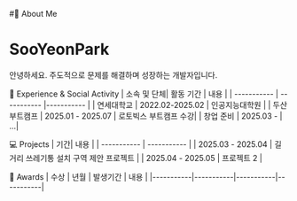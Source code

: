 #🌟 About Me
# SooYeonPark
안녕하세요. 주도적으로 문제를 해결하며 성장하는 개발자입니다.

🏫 Experience & Social Activity
| 소속 및 단체| 활동 기간   |  내용       |
| ----------- | ----------- |----------- |
| 연세대학교 | 2022.02-2025.02 | 인공지능대학원 |
| 두산부트캠프 | 2025.01 - 2025.07 | 로토빅스 부트캠프 수강|
| 창업 준비 | 2025.03 -  | ...|


💻 Projects
| 기간| 내용       |
| ----------- | ----------- |
| 2025.03 - 2025.04 | 길거리 쓰레기통 설치 구역 제안 프로젝트 |
| 2025.04 - 2025.05 | 프로젝트 2 |


🥇 Awards
| 수상 | 년월 | 발생기간 | 내용 |
|-----------|-----------|-----------|-----------|

